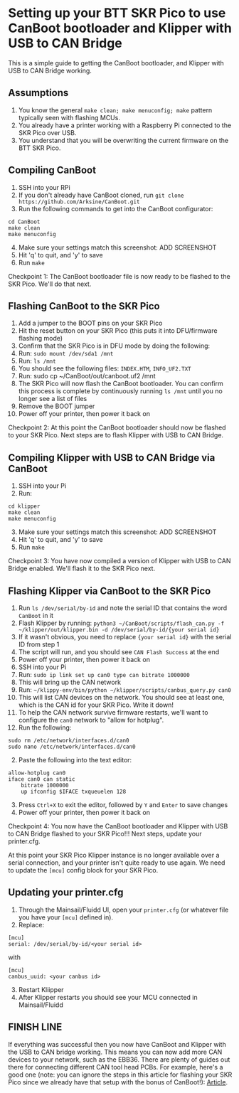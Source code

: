 # Setting up your BTT SKR Pico to use CanBoot bootloader and Klipper with USB to CAN Bridge
This is a simple guide to getting the CanBoot bootloader, and Klipper with USB to CAN Bridge working.

## Assumptions
1. You know the general `make clean; make menuconfig; make` pattern typically seen with flashing MCUs.
2. You already have a printer working with a Raspberry Pi connected to the SKR Pico over USB.
3. You understand that you will be overwriting the current firmware on the BTT SKR Pico.

## Compiling CanBoot
1. SSH into your RPi
2. If you don't already have CanBoot cloned, run `git clone https://github.com/Arksine/CanBoot.git`
3. Run the following commands to get into the CanBoot configurator:
  ```
  cd CanBoot
  make clean
  make menuconfig
  ```
4. Make sure your settings match this screenshot:
  ADD SCREENSHOT
5. Hit 'q' to quit, and 'y' to save
6. Run `make`

Checkpoint 1: The CanBoot bootloader file is now ready to be flashed to the SKR Pico. We'll do that next.

## Flashing CanBoot to the SKR Pico
1. Add a jumper to the BOOT pins on your SKR Pico
2. Hit the reset button on your SKR Pico (this puts it into DFU/firmware flashing mode)
3. Confirm that the SKR Pico is in DFU mode by doing the following:
  1. Run: `sudo mount /dev/sda1 /mnt`
  2. Run: `ls /mnt`
  3. You should see the following files: `INDEX.HTM`, `INFO_UF2.TXT`
4. Run: sudo cp ~/CanBoot/out/canboot.uf2 /mnt
5. The SKR Pico will now flash the CanBoot bootloader. You can confirm this process is complete by continuously running `ls /mnt` until you no longer see a list of files
6. Remove the BOOT jumper
7. Power off your printer, then power it back on

Checkpoint 2: At this point the CanBoot bootloader should now be flashed to your SKR Pico. Next steps are to flash Klipper with USB to CAN Bridge.

## Compiling Klipper with USB to CAN Bridge via CanBoot
1. SSH into your Pi
2. Run:
  ```
  cd klipper
  make clean
  make menuconfig
  ```
3. Make sure your settings match this screenshot:
  ADD SCREENSHOT
4. Hit 'q' to quit, and 'y' to save
5. Run `make`

Checkpoint 3: You have now compiled a version of Klipper with USB to CAN Bridge enabled. We'll flash it to the SKR Pico next.

## Flashing Klipper via CanBoot to the SKR Pico
1. Run `ls /dev/serial/by-id` and note the serial ID that contains the word `CanBoot` in it
2. Flash Klipper by running: `python3 ~/CanBoot/scripts/flash_can.py -f ~/klipper/out/klipper.bin -d /dev/serial/by-id/{your serial id}`
  1. If it wasn't obvious, you need to replace `{your serial id}` with the serial ID from step 1
3. The script will run, and you should see `CAN Flash Success` at the end
4. Power off your printer, then power it back on
5. SSH into your Pi
6. Run: `sudo ip link set up can0 type can bitrate 1000000`
  1. This will bring up the CAN network
7. Run: `~/klippy-env/bin/python ~/klipper/scripts/canbus_query.py can0`
  1. This will list CAN devices on the network. You should see at least one, which is the CAN id for your SKR Pico. Write it down!
8. To help the CAN network survive firmware restarts, we'll want to configure the `can0` network to "allow for hotplug". 
  1. Run the following:
  ```
  sudo rm /etc/network/interfaces.d/can0
  sudo nano /etc/network/interfaces.d/can0
  ```
  2. Paste the following into the text editor:
  ```
  allow-hotplug can0
  iface can0 can static
      bitrate 1000000
      up ifconfig $IFACE txqueuelen 128
  ```
  3. Press `Ctrl+X` to exit the editor, followed by `Y` and `Enter` to save changes
9. Power off your printer, then power it back on

Checkpoint 4: You now have the CanBoot bootloader and Klipper with USB to CAN Bridge flashed to your SKR Pico!!! Next steps, update your printer.cfg.

At this point your SKR Pico Klipper instance is no longer available over a serial connection, and your printer isn't quite ready to use again. We need to update
the `[mcu]` config block for your SKR Pico.

## Updating your printer.cfg
1. Through the Mainsail/Fluidd UI, open your `printer.cfg` (or whatever file you have your `[mcu]` defined in).
2. Replace:
  ```
  [mcu]
  serial: /dev/serial/by-id/<your serial id>
  ```
  
  with
  ```
  [mcu]
  canbus_uuid: <your canbus id>
  ```
3. Restart Kliipper
4. After Klipper restarts you should see your MCU connected in Mainsail/Fluidd

## FINISH LINE
If everything was successful then you now have CanBoot and Klipper with the USB to CAN bridge working. This means you can now add more CAN devices to your network, such as the EBB36.
There are plenty of guides out there for connecting different CAN tool head PCBs. For example, here's a good one (note: you can ignore the steps
in this article for flashing your SKR Pico since we already have that setup with the bonus of CanBoot!): [Article](https://github.com/rootiest/zippy-klipper_config/blob/master/guides/Guide-pico_can.md).





